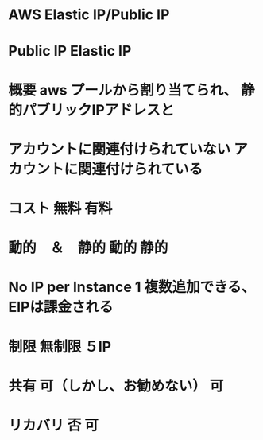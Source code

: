 # AWS Elastic IP/Public IP

#						Public IP							Elastic IP

# 概要					 aws プールから割り当てられ、			   静的パブリックIPアドレスと
#						アカウントに関連付けられていない			アカウントに関連付けられている	

# コスト					無料							   有料


# 動的　＆　静的				動的							  静的


# No IP per Instance		1								複数追加できる、EIPは課金される


# 制限						無制限							  ５IP


# 共有						可（しかし、お勧めない）											可


# リカバリ					否															可



